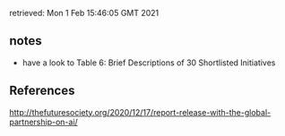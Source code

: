 retrieved: Mon  1 Feb 15:46:05 GMT 2021

## notes
* have a look to Table 6: Brief Descriptions of 30 Shortlisted Initiatives


## References
http://thefuturesociety.org/2020/12/17/report-release-with-the-global-partnership-on-ai/

